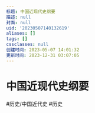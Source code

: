 ```yaml
---
标题: 中国近现代史纲要
描述: null
封面: null
uid: '20230507140132619'
aliases: []
tags: []
cssclasses: null
创建时间: 2023-05-07 14:01:32
更新时间: 2023-12-31 03:07:05
---
```


# 中国近现代史纲要

#历史/中国近代史
#历史